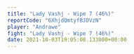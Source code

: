 ```yaml
---
title: "Lady Vashj - Wipe 7 (46%)"
reportCode: "6XhjdQmtyfBJDVzN"
player: "Andrawe"
fight: "Lady Vashj - Wipe 7 (46%)"
date: 2021-10-03T19:05:08.133000+00:00
---
```

